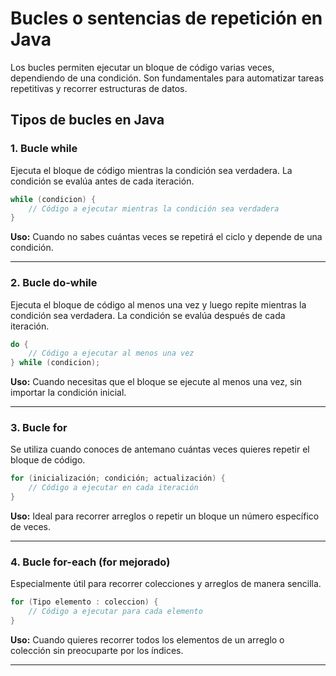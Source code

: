 # Bucles o sentencias de repetición en Java

Los bucles permiten ejecutar un bloque de código varias veces, dependiendo de una condición. Son fundamentales para automatizar tareas repetitivas y recorrer estructuras de datos.

## Tipos de bucles en Java

### 1. Bucle while

Ejecuta el bloque de código mientras la condición sea verdadera. La condición se evalúa antes de cada iteración.

```java
while (condicion) {
    // Código a ejecutar mientras la condición sea verdadera
}
```
**Uso:** Cuando no sabes cuántas veces se repetirá el ciclo y depende de una condición.

---

### 2. Bucle do-while

Ejecuta el bloque de código al menos una vez y luego repite mientras la condición sea verdadera. La condición se evalúa después de cada iteración.

```java
do {
    // Código a ejecutar al menos una vez
} while (condicion);
```
**Uso:** Cuando necesitas que el bloque se ejecute al menos una vez, sin importar la condición inicial.

---

### 3. Bucle for

Se utiliza cuando conoces de antemano cuántas veces quieres repetir el bloque de código.

```java
for (inicialización; condición; actualización) {
    // Código a ejecutar en cada iteración
}
```
**Uso:** Ideal para recorrer arreglos o repetir un bloque un número específico de veces.

---

### 4. Bucle for-each (for mejorado)

Especialmente útil para recorrer colecciones y arreglos de manera sencilla.

```java
for (Tipo elemento : coleccion) {
    // Código a ejecutar para cada elemento
}
```
**Uso:** Cuando quieres recorrer todos los elementos de un arreglo o colección sin preocuparte por los índices.

---
